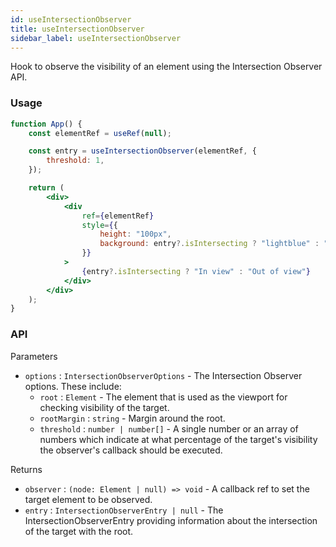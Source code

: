 ```yaml
---
id: useIntersectionObserver
title: useIntersectionObserver
sidebar_label: useIntersectionObserver
---
```


Hook to observe the visibility of an element using the Intersection Observer API.

### Usage

```jsx live
function App() {
	const elementRef = useRef(null);

	const entry = useIntersectionObserver(elementRef, {
		threshold: 1,
	});

	return (
		<div>
			<div
				ref={elementRef}
				style={{
					height: "100px",
					background: entry?.isIntersecting ? "lightblue" : "red",
				}}
			>
				{entry?.isIntersecting ? "In view" : "Out of view"}
			</div>
		</div>
	);
}
```

### API

Parameters

- `options` : `IntersectionObserverOptions` - The Intersection Observer options. These include:
  - `root` : `Element` - The element that is used as the viewport for checking visibility of the target.
  - `rootMargin` : `string` - Margin around the root.
  - `threshold` : `number | number[]` - A single number or an array of numbers which indicate at what percentage of the target's visibility the observer's callback should be executed.

Returns

- `observer` : `(node: Element | null) => void` - A callback ref to set the target element to be observed.
- `entry` : `IntersectionObserverEntry | null` - The IntersectionObserverEntry providing information about the intersection of the target with the root.
